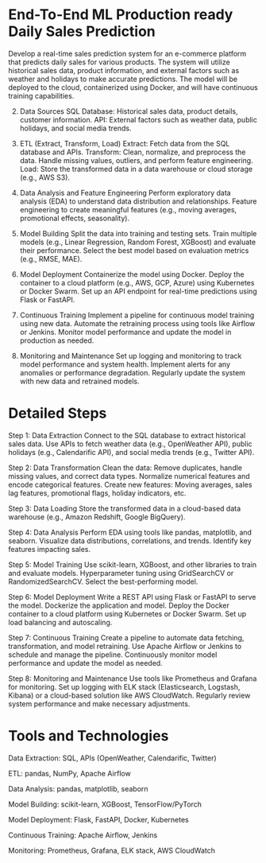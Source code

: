 # End-To-End ML Production ready Daily Sales Prediction

Develop a real-time sales prediction system for an e-commerce platform that predicts daily sales for various products. The system will utilize historical sales data, product information, and external factors such as weather and holidays to make accurate predictions. The model will be deployed to the cloud, containerized using Docker, and will have continuous training capabilities.

2. Data Sources
SQL Database: Historical sales data, product details, customer information.
API: External factors such as weather data, public holidays, and social media trends.

4. ETL (Extract, Transform, Load)
Extract: Fetch data from the SQL database and APIs.
Transform: Clean, normalize, and preprocess the data. Handle missing values, outliers, and perform feature engineering.
Load: Store the transformed data in a data warehouse or cloud storage (e.g., AWS S3).

6. Data Analysis and Feature Engineering
Perform exploratory data analysis (EDA) to understand data distribution and relationships.
Feature engineering to create meaningful features (e.g., moving averages, promotional effects, seasonality).

8. Model Building
Split the data into training and testing sets.
Train multiple models (e.g., Linear Regression, Random Forest, XGBoost) and evaluate their performance.
Select the best model based on evaluation metrics (e.g., RMSE, MAE).

10. Model Deployment
Containerize the model using Docker.
Deploy the container to a cloud platform (e.g., AWS, GCP, Azure) using Kubernetes or Docker Swarm.
Set up an API endpoint for real-time predictions using Flask or FastAPI.

12. Continuous Training
Implement a pipeline for continuous model training using new data.
Automate the retraining process using tools like Airflow or Jenkins.
Monitor model performance and update the model in production as needed.

14. Monitoring and Maintenance
Set up logging and monitoring to track model performance and system health.
Implement alerts for any anomalies or performance degradation.
Regularly update the system with new data and retrained models.

# Detailed Steps

Step 1: Data Extraction
Connect to the SQL database to extract historical sales data.
Use APIs to fetch weather data (e.g., OpenWeather API), public holidays (e.g., Calendarific API), and social media trends (e.g., Twitter API).

Step 2: Data Transformation
Clean the data: Remove duplicates, handle missing values, and correct data types.
Normalize numerical features and encode categorical features.
Create new features: Moving averages, sales lag features, promotional flags, holiday indicators, etc.

Step 3: Data Loading
Store the transformed data in a cloud-based data warehouse (e.g., Amazon Redshift, Google BigQuery).

Step 4: Data Analysis
Perform EDA using tools like pandas, matplotlib, and seaborn.
Visualize data distributions, correlations, and trends.
Identify key features impacting sales.

Step 5: Model Training
Use scikit-learn, XGBoost, and other libraries to train and evaluate models.
Hyperparameter tuning using GridSearchCV or RandomizedSearchCV.
Select the best-performing model.

Step 6: Model Deployment
Write a REST API using Flask or FastAPI to serve the model.
Dockerize the application and model.
Deploy the Docker container to a cloud platform using Kubernetes or Docker Swarm.
Set up load balancing and autoscaling.

Step 7: Continuous Training
Create a pipeline to automate data fetching, transformation, and model retraining.
Use Apache Airflow or Jenkins to schedule and manage the pipeline.
Continuously monitor model performance and update the model as needed.

Step 8: Monitoring and Maintenance
Use tools like Prometheus and Grafana for monitoring.
Set up logging with ELK stack (Elasticsearch, Logstash, Kibana) or a cloud-based solution like AWS CloudWatch.
Regularly review system performance and make necessary adjustments.

# Tools and Technologies

Data Extraction: SQL, APIs (OpenWeather, Calendarific, Twitter)

ETL: pandas, NumPy, Apache Airflow

Data Analysis: pandas, matplotlib, seaborn

Model Building: scikit-learn, XGBoost, TensorFlow/PyTorch

Model Deployment: Flask, FastAPI, Docker, Kubernetes

Continuous Training: Apache Airflow, Jenkins

Monitoring: Prometheus, Grafana, ELK stack, AWS CloudWatch
